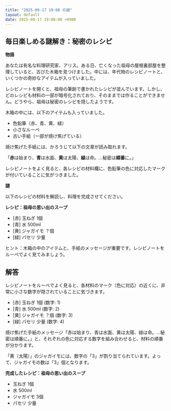 ```yaml
---
title: "2025-09-17 19:08 の謎"
layout: default
date: 2025-09-17 19:08:00 +0900
---
```

## 毎日楽しめる謎解き：秘密のレシピ

**物語**

あなたは有名な料理研究家、アリス。ある日、亡くなった祖母の屋根裏部屋を整理していると、古びた木箱を見つけました。中には、年代物のレシピノートと、いくつかの奇妙なアイテムが入っていました。

レシピノートを開くと、祖母の筆跡で書かれたレシピが並んでいます。しかし、どのレシピも材料の一部が暗号化されており、そのままでは作ることができません。どうやら、祖母は秘密のレシピを隠したようです。

木箱の中には、以下のアイテムも入っていました。

*   色鉛筆（赤、青、黄、緑）
*   小さなルーペ
*   古い手紙（一部が焼け焦げている）

焼け焦げた手紙には、かろうじて以下の文章が読み取れます。

「**赤**は始まり、**青**は水面、**黄**は太陽、**緑**は命。…秘密は**順番**に。」

レシピノートをよく見ると、各レシピの材料欄に、色鉛筆の色に対応したマークが付いていることに気がつきました。

**謎**

以下のレシピの材料を解読し、料理を完成させてください。

**レシピ：祖母の思い出のスープ**

*   [赤] 玉ねぎ 1個
*   [青] 水 500ml
*   [黄] ジャガイモ ？個
*   [緑] パセリ 少量

ヒント：木箱の中のアイテムと、手紙のメッセージが重要です。レシピノートをルーペでよく見てみましょう。

## 解答

レシピノートをルーペでよく見ると、各材料のマーク（色に対応）の近くに、非常に小さな数字が隠されていることに気づきます。

*   [赤] 玉ねぎ 1個 (数字: 1)
*   [青] 水 500ml (数字: 2)
*   [黄] ジャガイモ ？個 (数字: 3)
*   [緑] パセリ 少量 (数字: 4)

焼け焦げた手紙のメッセージ「赤は始まり、青は水面、黄は太陽、緑は命。…秘密は順番に。」と、それぞれの色に対応する数字を組み合わせると、材料の順番が分かります。

「黄（太陽）」のジャガイモには、数字の「3」が割り当てられています。よって、ジャガイモの数は「3」個となります。

**完成したレシピ：祖母の思い出のスープ**

*   玉ねぎ 1個
*   水 500ml
*   ジャガイモ 3個
*   パセリ 少量
